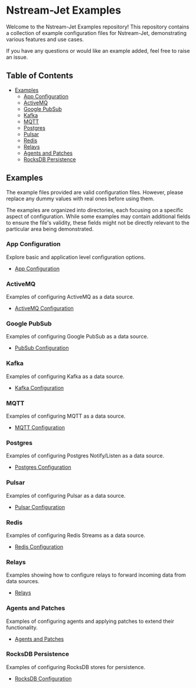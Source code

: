 # Nstream-Jet Examples

Welcome to the Nstream-Jet Examples repository! 
This repository contains a collection of example configuration files for Nstream-Jet, demonstrating various features and use cases.

If you have any questions or would like an example added, feel free to raise an issue.

## Table of Contents

- [Examples](#examples)
  - [App Configuration](#app-configuration)
  - [ActiveMQ](#activemq)
  - [Google PubSub](#google-pubsub)
  - [Kafka](#kafka)
  - [MQTT](#mqtt)
  - [Postgres](#postgres)
  - [Pulsar](#pulsar)
  - [Redis](#redis)
  - [Relays](#relays)
  - [Agents and Patches](#agents-and-patches)
  - [RocksDB Persistence](#rocksdb-persistence)


## Examples

The example files provided are valid configuration files. 
However, please replace any dummy values with real ones before using them.

The examples are organized into directories, each focusing on a specific aspect of configuration. 
While some examples may contain additional fields to ensure the file's validity, these fields might not be directly relevant to the particular area being demonstrated.

### App Configuration

Explore basic and application level configuration options.

- [App Configuration](app)

### ActiveMQ

Examples of configuring ActiveMQ as a data source.

- [ActiveMQ Configuration](activemq)

### Google PubSub

Examples of configuring Google PubSub as a data source.

- [PubSub Configuration](pubsub)

### Kafka

Examples of configuring Kafka as a data source.

- [Kafka Configuration](kafka)

### MQTT

Examples of configuring MQTT as a data source.

- [MQTT Configuration](mqtt)

### Postgres

Examples of configuring Postgres Notify/Listen as a data source.

- [Postgres Configuration](postgres)

### Pulsar

Examples of configuring Pulsar as a data source.

- [Pulsar Configuration](pulsar)

### Redis

Examples of configuring Redis Streams as a data source.

- [Redis Configuration](redis)

### Relays

Examples showing how to configure relays to forward incoming data from data sources.

- [Relays](relays)

### Agents and Patches

Examples of configuring agents and applying patches to extend their functionality.

- [Agents and Patches](patches)

### RocksDB Persistence

Examples of configuring RocksDB stores for persistence.

- [RocksDB Configuration](rocksdb)
